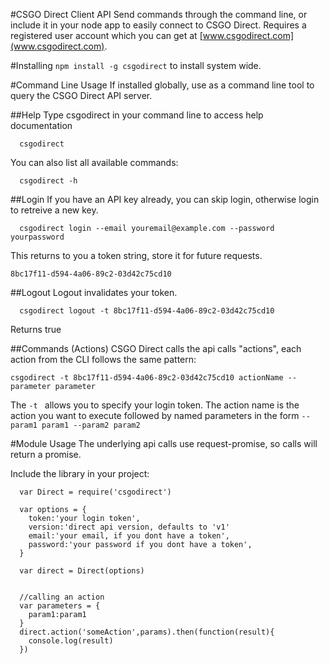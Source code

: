 #CSGO Direct Client API
Send commands through the command line, or include it in your node app to easily connect to CSGO Direct.
Requires a registered user account which you can get at [www.csgodirect.com](www.csgodirect.com).

#Installing
`npm install -g csgodirect` to install system wide.

#Command Line Usage
If installed globally, use as a command line tool to query the CSGO Direct API server. 

##Help
Type csgodirect in your command line to access help documentation

```
  csgodirect
```

You can also list all available commands:

```
  csgodirect -h
```
##Login
If you have an API key already, you can skip login, otherwise login to retreive a new key.

```
  csgodirect login --email youremail@example.com --password yourpassword 

```
This returns to you a token string, store it for future requests. 

`8bc17f11-d594-4a06-89c2-03d42c75cd10`

##Logout
Logout invalidates your token.

```
  csgodirect logout -t 8bc17f11-d594-4a06-89c2-03d42c75cd10

```
Returns true

##Commands (Actions)
CSGO Direct calls the api calls "actions", each action from the CLI follows the same pattern:

`csgodirect -t 8bc17f11-d594-4a06-89c2-03d42c75cd10 actionName --parameter parameter `

The `-t ` allows you to specify your login token. The action name is the action you want to execute followed by 
named parameters in the form `--param1 param1 --param2 param2`

#Module Usage
The underlying api calls use request-promise, so calls will return a promise. 

Include the library in your project:
```
  var Direct = require('csgodirect')

  var options = {
    token:'your login token',
    version:'direct api version, defaults to 'v1'
    email:'your email, if you dont have a token',
    password:'your password if you dont have a token',
  }

  var direct = Direct(options)


  //calling an action
  var parameters = {
    param1:param1
  }
  direct.action('someAction',params).then(function(result){
    console.log(result)
  })
```
